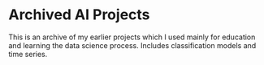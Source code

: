 # Archived AI Projects
This is an archive of my earlier projects which I used mainly for education and learning the data science process. Includes classification models and time series.
